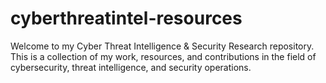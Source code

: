 # cyberthreatintel-resources
Welcome to my Cyber Threat Intelligence & Security Research repository. This is a collection of my work, resources, and contributions in the field of cybersecurity, threat intelligence, and security operations.
